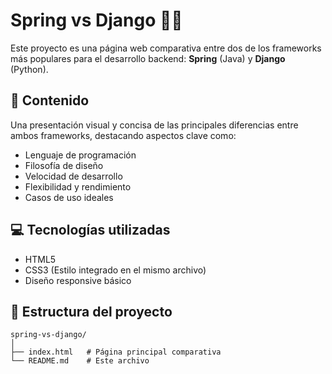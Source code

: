 # Spring vs Django 🌱🐍

Este proyecto es una página web comparativa entre dos de los frameworks más populares para el desarrollo backend: **Spring** (Java) y **Django** (Python).

## 🧠 Contenido

Una presentación visual y concisa de las principales diferencias entre ambos frameworks, destacando aspectos clave como:

- Lenguaje de programación
- Filosofía de diseño
- Velocidad de desarrollo
- Flexibilidad y rendimiento
- Casos de uso ideales

## 💻 Tecnologías utilizadas

- HTML5
- CSS3 (Estilo integrado en el mismo archivo)
- Diseño responsive básico

## 📁 Estructura del proyecto

```plaintext
spring-vs-django/
│
├── index.html   # Página principal comparativa
└── README.md    # Este archivo